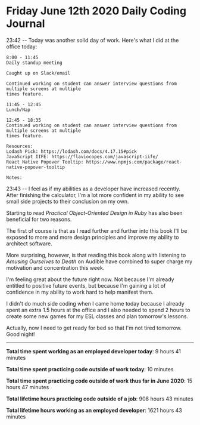 # Friday June 12th 2020 Daily Coding Journal

23:42 -- Today was another solid day of work. Here's what I did at the office today:

```
8:00 - 11:45
Daily standup meeting

Caught up on Slack/email

Continued working on student can answer interview questions from multiple screens at multiple
times feature.

11:45 - 12:45
Lunch/Nap

12:45 - 18:35
Continued working on student can answer interview questions from multiple screens at multiple
times feature.

Resources:
Lodash Pick: https://lodash.com/docs/4.17.15#pick
JavaScript IIFE: https://flaviocopes.com/javascript-iife/
React Native Popover Tooltip: https://www.npmjs.com/package/react-native-popover-tooltip

Notes:
```

23:43 -- I feel as if my abilities as a developer have increased recently. After finishing the calculator, I'm a lot more confident in my ability to see small side projects to their conclusion on my own.

Starting to read _Practical Object-Oriented Design in Ruby_ has also been beneficial for two reasons.

The first of course is that as I read further and further into this book I'll be exposed to more and more design principles and improve my ability to architect software.

More surprising, however, is that reading this book along with listening to _Amusing Ourselves to Death_ on Audible have combined to super charge my motivation and concentration this week.

I'm feeling great about the future right now. Not because I'm already entitled to positive future events, but because I'm gaining a lot of confidence in my ability to work hard to help manifest them.

I didn't do much side coding when I came home today because I already spent an extra 1.5 hours at the office and I also needed to spend 2 hours to create some new games for my ESL classes and plan tomorrow's lessons.

Actually, now I need to get ready for bed so that I'm not tired tomorrow. Good night!

---

**Total time spent working as an employed developer today**: 9 hours 41 minutes

**Total time spent practicing code outside of work today**: 10 minutes

**Total time spent practicing code outside of work thus far in June 2020**: 15 hours 47 minutes

**Total lifetime hours practicing code outside of a job**: 908 hours 43 minutes

**Total lifetime hours working as an employed developer**: 1621 hours 43 minutes

